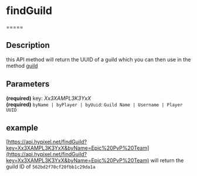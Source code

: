 # findGuild  
=====  
## Description  
this API method will return the UUID of a guild which you can then use in the method [guild](https://github.com/HypixelDev/PublicAPI/Documentation/guild.md)  
## Parameters  
**(required)** key: *Xx3XAMPL3K3YxX*  
**(required)** ```byName | byPlayer | byUuid```: ```Guild Name | Username | Player UUID```  
## example  
[https://api.hypixel.net/findGuild?key=Xx3XAMPL3K3YxX&byName=Epic%20PvP%20Team](https://api.hypixel.net/findGuild?key=Xx3XAMPL3K3YxX&byName=Epic%20PvP%20Team) will return the guild ID of ```562bd2f70cf20fbb1c29da1a```  